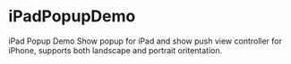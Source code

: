 iPadPopupDemo
=============

iPad Popup Demo
Show popup for iPad and show push view controller for iPhone, supports both landscape and portrait oritentation.